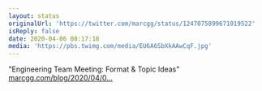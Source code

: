```yaml
---
layout: status
originalUrl: 'https://twitter.com/marcgg/status/1247075899671019522'
isReply: false
date: 2020-04-06 08:17:18
media: 'https://pbs.twimg.com/media/EU6A6SbXkAAwCqF.jpg'
---
```


"Engineering Team Meeting: Format &amp; Topic Ideas" 
[marcgg.com/blog/2020/04/0…](https://marcgg.com/blog/2020/04/06/engineering-team-meeting-ideas/) 
